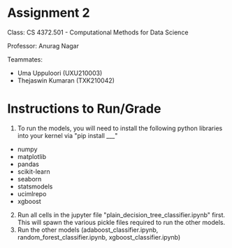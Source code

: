 # Assignment 2

Class: CS 4372.501 - Computational Methods for Data Science

Professor: Anurag Nagar

Teammates:
- Uma Uppuloori (UXU210003)
- Thejaswin Kumaran (TXK210042)

# Instructions to Run/Grade
1. To run the models, you will need to install the following python libraries into your kernel via "pip install ___"
  - numpy
  - matplotlib
  - pandas
  - scikit-learn
  - seaborn
  - statsmodels
  - ucimlrepo
  - xgboost

2. Run all cells in the jupyter file "plain_decision_tree_classifier.ipynb" first. This will spawn the various pickle files required to run the other models.
3. Run the other models (adaboost_classifier.ipynb, random_forest_classifier.ipynb, xgboost_classifier.ipynb)

